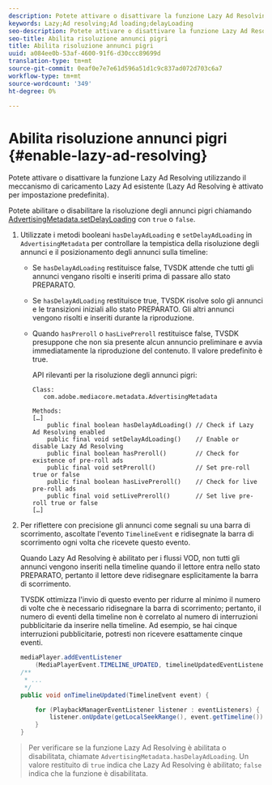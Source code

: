 ```yaml
---
description: Potete attivare o disattivare la funzione Lazy Ad Resolving utilizzando il meccanismo di caricamento Lazy Ad esistente (Lazy Ad Resolving è attivato per impostazione predefinita).
keywords: Lazy;Ad resolving;Ad loading;delayLoading
seo-description: Potete attivare o disattivare la funzione Lazy Ad Resolving utilizzando il meccanismo di caricamento Lazy Ad esistente (Lazy Ad Resolving è attivato per impostazione predefinita).
seo-title: Abilita risoluzione annunci pigri
title: Abilita risoluzione annunci pigri
uuid: a084ee0b-53af-4600-91f6-d30ccc89699d
translation-type: tm+mt
source-git-commit: 0eaf0e7e7e61d596a51d1c9c837ad072d703c6a7
workflow-type: tm+mt
source-wordcount: '349'
ht-degree: 0%

---
```



# Abilita risoluzione annunci pigri {#enable-lazy-ad-resolving}

Potete attivare o disattivare la funzione Lazy Ad Resolving utilizzando il meccanismo di caricamento Lazy Ad esistente (Lazy Ad Resolving è attivato per impostazione predefinita).

Potete abilitare o disabilitare la risoluzione degli annunci pigri chiamando [AdvertisingMetadata.setDelayLoading](https://help.adobe.com/en_US/primetime/api/psdk/javadoc_2.4/com/adobe/mediacore/metadata/AdvertisingMetadata.html#setDelayAdLoading-boolean-) con `true` o `false`.

1. Utilizzate i metodi booleani `hasDelayAdLoading` e `setDelayAdLoading` in `AdvertisingMetadata` per controllare la tempistica della risoluzione degli annunci e il posizionamento degli annunci sulla timeline:

   * Se `hasDelayAdLoading` restituisce false, TVSDK attende che tutti gli annunci vengano risolti e inseriti prima di passare allo stato PREPARATO.
   * Se `hasDelayAdLoading` restituisce true, TVSDK risolve solo gli annunci e le transizioni iniziali allo stato PREPARATO. Gli altri annunci vengono risolti e inseriti durante la riproduzione.
   * Quando `hasPreroll` o `hasLivePreroll` restituisce false, TVSDK presuppone che non sia presente alcun annuncio preliminare e avvia immediatamente la riproduzione del contenuto. Il valore predefinito è true.

      API rilevanti per la risoluzione degli annunci pigri:

      ```
      Class: 
         com.adobe.mediacore.metadata.AdvertisingMetadata 
      
      Methods: 
      […] 
          public final boolean hasDelayAdLoading() // Check if Lazy Ad Resolving enabled 
          public final void setDelayAdLoading()    // Enable or disable Lazy Ad Resolving 
          public final boolean hasPreroll()        // Check for existence of pre-roll ads 
          public final void setPreroll()           // Set pre-roll true or false 
          public final boolean hasLivePreroll()    // Check for live pre-roll ads 
          public final void setLivePreroll()       // Set live pre-roll true or false 
      […]
      ```

1. Per riflettere con precisione gli annunci come segnali su una barra di scorrimento, ascoltate l&#39;evento `TimelineEvent` e ridisegnate la barra di scorrimento ogni volta che ricevete questo evento.

   Quando Lazy Ad Resolving è abilitato per i flussi VOD, non tutti gli annunci vengono inseriti nella timeline quando il lettore entra nello stato PREPARATO, pertanto il lettore deve ridisegnare esplicitamente la barra di scorrimento.

   TVSDK ottimizza l&#39;invio di questo evento per ridurre al minimo il numero di volte che è necessario ridisegnare la barra di scorrimento; pertanto, il numero di eventi della timeline non è correlato al numero di interruzioni pubblicitarie da inserire nella timeline. Ad esempio, se hai cinque interruzioni pubblicitarie, potresti non ricevere esattamente cinque eventi.

   ```java
   mediaPlayer.addEventListener 
       (MediaPlayerEvent.TIMELINE_UPDATED, timelineUpdatedEventListener); 
   /** 
    * ... 
    */ 
   public void onTimelineUpdated(TimelineEvent event) { 
   
       for (PlaybackManagerEventListener listener : eventListeners) { 
           listener.onUpdate(getLocalSeekRange(), event.getTimeline()); 
       } 
   } 
   ```

>Per verificare se la funzione Lazy Ad Resolving è abilitata o disabilitata, chiamate `AdvertisingMetadata.hasDelayAdLoading`. Un valore restituito di `true` indica che Lazy Ad Resolving è abilitato; `false` indica che la funzione è disabilitata.

